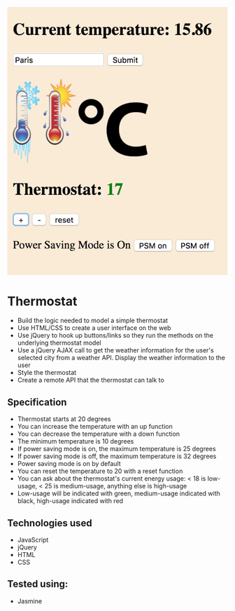 ![Therm Logo](public/thermostat.png)

Thermostat
==========

- Build the logic needed to model a simple thermostat
- Use HTML/CSS to create a user interface on the web
- Use jQuery to hook up buttons/links so they run the methods on the underlying thermostat model
- Use a jQuery AJAX call to get the weather information for the user's selected city from a weather API. Display the weather information to the user
- Style the thermostat
- Create a remote API that the thermostat can talk to

Specification
-------
- Thermostat starts at 20 degrees
- You can increase the temperature with an up function
- You can decrease the temperature with a down function
- The minimum temperature is 10 degrees
- If power saving mode is on, the maximum temperature is 25 degrees
- If power saving mode is off, the maximum temperature is 32 degrees
- Power saving mode is on by default
- You can reset the temperature to 20 with a reset function
- You can ask about the thermostat's current energy usage: < 18 is low-usage, < 25 is medium-usage, anything else is high-usage
- Low-usage will be indicated with green, medium-usage indicated with black, high-usage indicated with red

Technologies used
----
- JavaScript
- jQuery
- HTML
- CSS

Tested using:
----
- Jasmine
